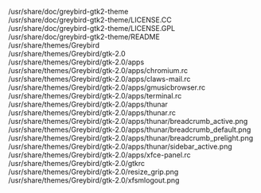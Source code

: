 /usr/share/doc/greybird-gtk2-theme  
/usr/share/doc/greybird-gtk2-theme/LICENSE.CC  
/usr/share/doc/greybird-gtk2-theme/LICENSE.GPL  
/usr/share/doc/greybird-gtk2-theme/README  
/usr/share/themes/Greybird  
/usr/share/themes/Greybird/gtk-2.0  
/usr/share/themes/Greybird/gtk-2.0/apps  
/usr/share/themes/Greybird/gtk-2.0/apps/chromium.rc  
/usr/share/themes/Greybird/gtk-2.0/apps/claws-mail.rc  
/usr/share/themes/Greybird/gtk-2.0/apps/gmusicbrowser.rc  
/usr/share/themes/Greybird/gtk-2.0/apps/terminal.rc  
/usr/share/themes/Greybird/gtk-2.0/apps/thunar  
/usr/share/themes/Greybird/gtk-2.0/apps/thunar.rc  
/usr/share/themes/Greybird/gtk-2.0/apps/thunar/breadcrumb\_active.png  
/usr/share/themes/Greybird/gtk-2.0/apps/thunar/breadcrumb\_default.png  
/usr/share/themes/Greybird/gtk-2.0/apps/thunar/breadcrumb\_prelight.png  
/usr/share/themes/Greybird/gtk-2.0/apps/thunar/sidebar\_active.png  
/usr/share/themes/Greybird/gtk-2.0/apps/xfce-panel.rc  
/usr/share/themes/Greybird/gtk-2.0/gtkrc  
/usr/share/themes/Greybird/gtk-2.0/resize\_grip.png  
/usr/share/themes/Greybird/gtk-2.0/xfsmlogout.png  
